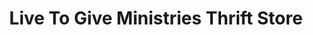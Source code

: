 ---
title: "Live To Give Ministries Thrift Store"
url: /asheboro/live-to-give-ministries-thrift-store/
shop: charity
---